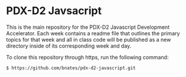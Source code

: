 # PDX-D2 Javsacript

This is the main repository for the PDX-D2 Javascript Development Accelerator. Each week contains a readme file that outlines the primary topics for that week and all in class code will be published as a new directory inside of its corresponding week and day.

To clone this repository through https, run the following command:

```
$ https://github.com/bnates/pdx-d2-javascript.git